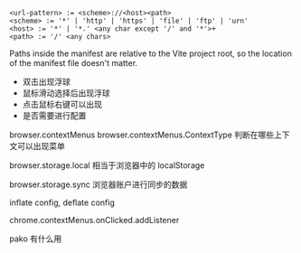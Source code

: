 

```
<url-pattern> := <scheme>://<host><path>
<scheme> := '*' | 'http' | 'https' | 'file' | 'ftp' | 'urn'
<host> := '*' | '*.' <any char except '/' and '*'>+
<path> := '/' <any chars>
```


Paths inside the manifest are relative to the Vite project root, so the location of the manifest file doesn't matter.

- 双击出现浮球
- 鼠标滑动选择后出现浮球
- 点击鼠标右键可以出现
- 是否需要进行配置

browser.contextMenus
browser.contextMenus.ContextType 判断在哪些上下文可以出现菜单

browser.storage.local 相当于浏览器中的 localStorage

browser.storage.sync 浏览器账户进行同步的数据

inflate config, deflate config

chrome.contextMenus.onClicked.addListener

pako 有什么用